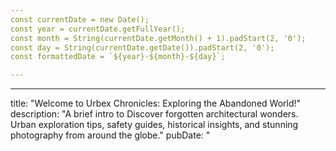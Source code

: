 ```yaml
---
const currentDate = new Date();
const year = currentDate.getFullYear();
const month = String(currentDate.getMonth() + 1).padStart(2, '0');
const day = String(currentDate.getDate()).padStart(2, '0');
const formattedDate = `${year}-${month}-${day}`;

---
```


---
title: "Welcome to Urbex Chronicles: Exploring the Abandoned World!"
description: "A brief intro to Discover forgotten architectural wonders. Urban exploration tips, safety guides, historical insights, and stunning photography from around the globe."
pubDate: "